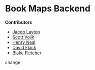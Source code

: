 # Book Maps Backend

**Contributors**

- [Jacob Layton](https://github.com/JacobLayton)
- [Scott Vojik](https://github.com/sk-vojik)
- [Henry Neal](https://github.com/henron1)
- [David Flack](https://github.com/Zooheck)
- [Blake Fletcher](https://github.com/blkfltchr)

change
